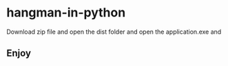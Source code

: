 # hangman-in-python
Download zip file and open the dist folder and open the application.exe and 
## Enjoy
